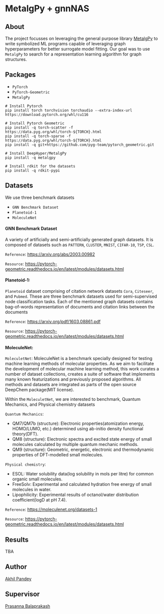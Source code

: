 # MetalgPy + gnnNAS

## About
The project focusses on leveraging the general purpose library [MetalgPy](https://github.com/deephyper/metalgpy) to write symbolized ML programs capable of leveraging graph hyperparameters for better surrogate model fitting. Our goal was to use `MetalgPy` to search for a representation learning algorithm for graph structures.

## Packages

- `PyTorch`
- `PyTorch-Geometric`
- `MetalgPy`

```shell
# Install Pytorch
pip install torch torchvision torchaudio --extra-index-url https://download.pytorch.org/whl/cu116

# Install Pytorch Geometric
pip install -q torch-scatter -f https://data.pyg.org/whl/torch-${TORCH}.html
pip install -q torch-sparse -f https://data.pyg.org/whl/torch-${TORCH}.html
pip install -q git+https://github.com/pyg-team/pytorch_geometric.git

# Install DeepHyper/MetalgPy
pip install -q metalgpy

# Install rdkit for the datasets
pip install -q rdkit-pypi
```

## Datasets

We use three benchmark datasets

- `GNN Benchmark Dataset` 
- `Planetoid-1`
- `MoleculeNet`

#### GNN Benchmark Dataset

A variety of artificially and semi-artificially generated graph datasets. It is composed of datasets such as `PATTERN`, `CLUSTER`, `MNIST`, `CIFAR-10`, `TSP`, `CSL`. 

`Reference`: https://arxiv.org/abs/2003.00982

`Resource`: https://pytorch-geometric.readthedocs.io/en/latest/modules/datasets.html

#### Planetoid-1:

`Planetoid` dataset comprising of citation network datasets `Cora`, `Citeseer`, and `Pubmed`. These are three benchmark datasets used for semi-supervised node classification tasks. Each of the mentioned graph datasets contains bag-of-words representation of documents and citation links between the documents

`Reference`: https://arxiv.org/pdf/1603.08861.pdf

`Resource`: https://pytorch-geometric.readthedocs.io/en/latest/modules/datasets.html

#### MoleculeNet:

`MoleculetNet`: MoleculeNet is a benchmark specially designed for testing machine learning methods of molecular properties. As we aim to facilitate the development of molecular machine learning method, this work curates a number of dataset collections, creates a suite of software that implements many known featurizations and previously proposed algorithms. All methods and datasets are integrated as parts of the open source DeepChem package(MIT license).

Within the `MoleculetNet`, we are interested to benchmark, Quantum Mechanics, and Physical chemistry datasets

`Quantum Mechanics`:
- QM7/QM7b (structure): Electronic properties(atomization energy, HOMO/LUMO, etc.) determined using ab-initio density functional theory(DFT).
- QM8 (structure): Electronic spectra and excited state energy of small molecules calculated by multiple quantum mechanic methods.
- QM9 (structure): Geometric,  energetic, electronic and thermodynamic properties of DFT-modelled small molecules.

`Physical chemistry`:
- ESOL: Water solubility data(log solubility in mols per litre) for common organic small molecules.
- FreeSolv: Experimental and calculated hydration free energy of small molecules in water.
- Lipophilicity: Experimental results of octanol/water distribution coefficient(logD at pH 7.4).

`Reference`: https://moleculenet.org/datasets-1

`Resource`: https://pytorch-geometric.readthedocs.io/en/latest/modules/datasets.html

## Results
TBA

## Author
[Akhil Pandey](https://github.com/akhilpandey95)

## Supervisor
[Prasanna Balaprakash](https://github.com/pbalapra)

